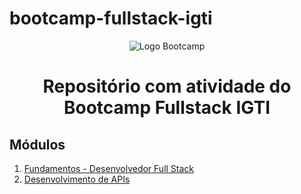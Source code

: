 # bootcamp-fullstack-igti
<p align="center">
  <img src="../../assets/img/bootcamp-logo.png" alt="Logo Bootcamp"/>
</p>


<h1 align="center">Repositório com atividade do Bootcamp Fullstack IGTI</h1>

## Módulos
1. [Fundamentos - Desenvolvedor Full Stack](Modulo1)
2. [Desenvolvimento de APIs](Modulo2)